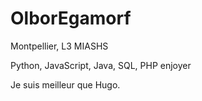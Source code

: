 # OlborEgamorf
Montpellier, L3 MIASHS

Python, JavaScript, Java, SQL, PHP enjoyer

Je suis meilleur que Hugo.
